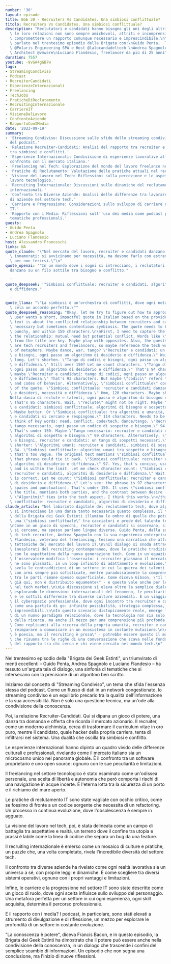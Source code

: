 ```yaml
---
number: '30'
layout: episode
title: BGE 30 - Recruiters Vs Candidates. Una simbiosi conflittuale?
titolo: Recruiters Vs Candidates. Una simbiosi conflittuale?
description: "Reclutatori e candidati hanno bisogno gli uni degli altri, ma a volte\
  \ le loro relazioni non sono sempre amichevoli, attriti e incomprensioni possono\
  \ compromettere un rapporto comunque necessario e imprescindibile.\n\nNe abbiamo\
  \ parlato nel trentesimo episodio della Brigata con:\nGuido Penta,  Tech Recruiter\
  \ @Polaris Engineering SPA e Host @lalocandadeltech \nAndrea Spagnolo, Solution\
  \ Architect @vmware\nLuciano Flandesio, freelancer da più di 25 anni"
duration: 7557
youtube: -9vGA4gGB7w
tags:
- StreamingCondiviso
- Podcast
- RecruiterCandidati
- EsperienzeInternazionali
- Freelancing
- TechJobs
- PraticheDiReclutamento
- RecruitingInternazionale
- CarriereIT
- VisioneDelLavoro
- ConfrontoAziende
- RapportoConIMedia
date: '2023-09-19'
summary:
- 'Streaming Condiviso: Discussione sulle sfide dello streaming condiviso nel contesto
  del podcast.'
- 'Relazione Recruiter-Candidati: Analisi del rapporto tra recruiter e candidati,
  tra simbiosi e conflitti.'
- 'Esperienze Internazionali: Condivisione di esperienze lavorative all''estero e
  confronto con il mercato italiano.'
- 'Freelancing nel Tech: Esplorazione del mondo del lavoro freelance nel settore tecnologico.'
- 'Pratiche di Reclutamento: Valutazione delle pratiche attuali nel reclutamento IT.'
- 'Visione del Lavoro nel Tech: Riflessioni sulla percezione e le aspettative nel
  lavoro tecnologico.'
- 'Recruiting Internazionale: Discussioni sulle dinamiche del reclutamento in contesti
  internazionali.'
- 'Confronto tra Diverse Aziende: Analisi delle differenze tra lavorare in varie tipologie
  di aziende nel settore tech.'
- 'Carriere e Progressione: Considerazioni sullo sviluppo di carriere nel settore
  IT.'
- 'Rapporto con i Media: Riflessioni sull''uso dei media come podcast per esplorare
  tematiche professionali.'
guests:
- Guido Penta
- Andrea Spagnolo
- Luciano Flandesio
host: Alessandro Franceschi
links: NA
quote_claude: "\"Nel mercato del lavoro, recruiter e candidati danzano come due porcospini\
  \ innamorati: si avvicinano per necessità, ma devono farlo con estrema cautela\
  \ per non ferirsi.\"\n"
quote_openai: '"In un mondo dove i sogni si intrecciano, i reclutatori e i candidati
  danzano su un filo sottile tra bisogno e conflitto."

  '
quote_deepseek: '"Simbiosi conflittuale: recruiter e candidati, algoritmi di desiderio
  e diffidenza."

  '
quote_llama: "\"La simbiosi è un'orchestra di conflitti, dove ogni nota dissonante\
  \ cela un accordo perfetto.\""
quote_deepseek_reasoning: "Okay, let me try to figure out how to approach this. The\
  \ user wants a short, impactful quote in Italian based on the provided text. The\
  \ text is about the conflicted relationship between recruiters and candidates, a\
  \ necessary but sometimes contentious symbiosis. The quote needs to be memorable,\
  \ punchy, and within 150 characters.\n\nFirst, I need to capture the essence of\
  \ the relationship: mutual need but potential conflict. Words like \"simbiosi conflittuale\"\
  \ from the title are key. Maybe play with opposites. Also, the guests mentioned\
  \ are tech recruiters and freelancers, so maybe reference the tech world.\n\nThinking\
  \ of metaphors. Maybe dance, war, tango? \"Recruiter e candidati: un tango di codici\
  \ e bisogni, ogni passo un algoritmo di desiderio e diffidenza.\" Wait, that's too\
  \ long. Let's shorten. \"Tango di codici e bisogni, ogni passo un algoritmo di desiderio\
  \ e diffidenza.\" Still over 150? Let me count characters. \"Tango di codici e bisogni,\
  \ ogni passo un algoritmo di desiderio e diffidenza.\" That's 94 characters. Wait,\
  \ maybe \"Recruiter e candidati: tango di codici, ogni passo un algoritmo di desiderio\
  \ e diffidenza.\" That's 93 characters. But maybe \"codici\" refers to code (tech)\
  \ and codes of behavior. Alternatively, \"simbiosi conflittuale\" could be part\
  \ of the quote. \"Simbiosi conflittuale: recruiter e candidati danzano tra algoritmi\
  \ e desideri, necessità e diffidenza.\" Hmm, 120 characters. Maybe shorter. \"\
  Nella danza di reclute e talenti, ogni passo è algoritmo di bisogno e sospetto.\"\
  \ That's 85 characters. Wait, \"reclute\" might not be right. Maybe \"Recruiter\
  \ e candidati: simbiosi conflittuale, algoritmi di bisogno e sospetto.\" 98 characters.\
  \ Maybe better. Or \"Simbiosi conflittuale: tra algoritmi e umanità, recruiter\
  \ e candidati si cercano e respingono.\" 114 characters. Needs to be shorter. Let's\
  \ think of key words: need, conflict, code/tech, dance/tango. \"Recruiter e candidati:\
  \ tango necessario, ogni passo un codice di sospetto e bisogno.\" 94 characters.\
  \ That's under 150. Maybe \"Tango necessario: recruiter e candidati danzano tra\
  \ algoritmi di sospetto e bisogno.\" 99 characters. Alternatively, \"Tra algoritmi\
  \ e bisogni, recruiter e candidati: un tango di sospetti necessari.\" 98. Or even\
  \ shorter: \"Algoritmi umani: recruiter e candidati, simbiosi di sospetto e bisogno.\"\
  \ 84. \"Simbiosi conflittuale: algoritmi umani tra sospetto e bisogno.\" 74. Maybe\
  \ that's too vague. The original text mentions \"simbiosi conflittuale\" so using\
  \ that phrase could tie it back. \"Simbiosi conflittuale: recruiter e candidati,\
  \ algoritmi di desiderio e diffidenza.\" 97. Yes, that's concise, uses the key terms,\
  \ and is within the limit. Let me check character count: \"Simbiosi conflittuale:\
  \ recruiter e candidati, algoritmi di desiderio e diffidenza.\" Wait, \"candidati\"\
  \ is correct. Let me count: \"Simbiosi conflittuale: recruiter e candidati, algoritmi\
  \ di desiderio e diffidenza.\" Let's see: the phrase is 97 characters (including\
  \ spaces and punctuation). That's under 150. It uses \"simbiosi conflittuale\" from\
  \ the title, mentions both parties, and the contrast between desire (need) and distrust.\
  \ \"Algoritmi\" ties into the tech aspect. I think this works.\n</think>\n\"Simbiosi\
  \ conflittuale: recruiter e candidati, algoritmi di desiderio e diffidenza.\"\n"
claude_article: "Nel labirinto digitale del reclutamento tech, dove algoritmi e umanità\
  \ si intrecciano in una danza tanto necessaria quanto complessa, il trentesimo episodio\
  \ della Brigata dei Geek Estinti illumina le ombre di quella che potremmo definire\
  \ una \"simbiosi conflittuale\" tra cacciatori e prede del talento tecnologico.\n\
  \nCome in un gioco di specchi, recruiter e candidati si osservano, si studiano,\
  \ si cercano, ma spesso parlano lingue diverse. Guido Penta, dalla sua prospettiva\
  \ di tech recruiter, Andrea Spagnolo con la sua esperienza enterprise, e Luciano\
  \ Flandesio, veterano del freelancing, tessono una narrativa che attraversa le faglie\
  \ tettoniche del mercato del lavoro IT.\n\nIl dialogo si snoda attraverso territori\
  \ inesplorati del recruiting contemporaneo, dove le pratiche tradizionali si scontrano\
  \ con le aspettative della nuova generazione tech. Come in un'equazione quantistica,\
  \ l'osservatore modifica l'osservato: i recruiter plasmano il mercato tanto quanto\
  \ ne sono plasmati, in un loop infinito di adattamento e evoluzione.\n\nL'episodio\
  \ svela le contraddizioni di un settore in cui la guerra dei talenti si combatte\
  \ con armi sempre più sofisticate, mentre paradossalmente la comprensione reciproca\
  \ tra le parti rimane spesso superficiale. Come diceva Gibson, \"Il futuro è\
  \ già qui, non è distribuito equamente\" - e questo vale anche per le opportunità\
  \ nel tech market.\n\nLa discussione si eleva oltre la semplice dialettica recruiter-candidato,\
  \ esplorando le dimensioni internazionali del fenomeno, le peculiarità del freelancing,\
  \ e le sottili differenze tra diverse culture aziendali. È un viaggio attraverso\
  \ il cyberspazio professionale, dove ogni incontro tra recruiter e candidato è\
  \ come una partita di go: infinite possibilità, strategia complessa, risultati\
  \ imprevedibili.\n\nIn questo scenario distopicamente reale, emerge la necessità\
  \ di un nuovo paradigma relazionale, dove la tecnologia non sia solo il contenuto\
  \ della ricerca, ma anche il mezzo per una comprensione più profonda tra le parti.\
  \ Come replicanti alla ricerca della propria umanità, recruiter e candidati devono\
  \ reimparare a comunicare in un ecosistema in costante mutazione.\n\n\"Il codice\
  \ è poesia, ma il recruiting è prosa\" - potrebbe essere questo il mantra\
  \ che risuona tra le righe di una conversazione che scava nelle fondamenta stesse\
  \ del rapporto tra chi cerca e chi viene cercato nel mondo tech.\n"
---
```

Nel trentesimo episodio della "Brigata dei Geek Estinti", un triumvirato di menti eccellenti – Guido Penta, Andrea Spagnolo e Luciano Flandesio – ha tessuto un'arguta tela di dialogo, una sinfonia di tematiche che si intersecano con la precisione di un algoritmo ben scritto.

Iniziamo dal concetto di "Streaming Condiviso", un tema che sfida l'essenza stessa del podcast. Come un flusso di dati in un network congestionato, lo streaming condiviso è un equilibrio precario tra la qualità dell'informazione e la sua accessibilità. Non è solo una questione tecnica, ma un'ode alla condivisione della conoscenza.

Poi, la relazione Recruiter-Candidati. Qui si dipana un gioco di potere, una danza tra domanda e offerta che ricorda il mercato azionario. Il recruiter, come un moderno alchimista, cerca di trasformare il curriculum vitae in oro puro, mentre il candidato, quale hacker della propria carriera, tenta di infiltrarsi nel sistema. Una dualità che oscilla tra simbiosi e conflitto.

Le esperienze internazionali hanno dipinto un quadro vivido delle differenze culturali e professionali, rivelando come il mercato italiano sia un microcosmo unico nel panorama globale. È il confronto tra un software proprietario e uno open source: ognuno con le sue peculiarità e limitazioni.

Il freelancing nel settore tecnologico è stato esaminato come un'odissea personale, una scelta di libertà e autonomia che però comporta i rischi di una navigazione in acque incerte. È l'eterna lotta tra la sicurezza di un porto e il richiamo del mare aperto.

Le pratiche di reclutamento IT sono state vagliate con occhio critico, come se fossimo di fronte a un codice sorgente che necessita di un refactoring. Un processo in continua evoluzione, dove l'obsolescenza è sempre in agguato.

La visione del lavoro nel tech, poi, è stata delineata come un campo di battaglia tra aspettative e realtà, un terreno dove il confine tra utopia e prassi è labile come la linea di codice che separa un bug da una feature.

Il recruiting internazionale è emerso come un mosaico di culture e pratiche, un puzzle che, una volta completato, rivela l'incredibile diversità del settore tech.

Il confronto tra diverse aziende ha rivelato come ogni realtà lavorativa sia un universo a sé, con proprie leggi e dinamiche. È come scegliere tra diversi sistemi operativi, ognuno con i propri vantaggi e limitazioni.

Infine, le carriere e la progressione nel settore IT sono state descritte come un gioco di ruolo, dove ogni scelta influisce sullo sviluppo del personaggio. Una metafora perfetta per un settore in cui ogni esperienza, ogni skill acquisita, determina il percorso professionale.

E il rapporto con i media? I podcast, in particolare, sono stati elevati a strumento di divulgazione e di riflessione, un mezzo per esplorare le profondità di un settore in costante evoluzione.

"La conoscenza è potere", diceva Francis Bacon, e in questo episodio, la Brigata dei Geek Estinti ha dimostrato che il potere può essere anche nella condivisione della conoscenza, in un dialogo che trascende i confini del semplice scambio di informazioni. Un episodio che non segna una conclusione, ma l'inizio di nuove riflessioni.